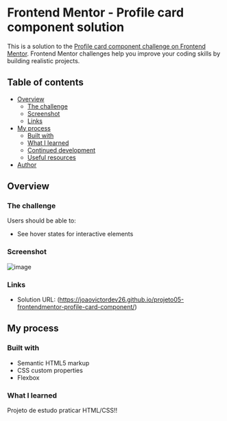 # Frontend Mentor - Profile card component solution

This is a solution to the [Profile card component challenge on Frontend Mentor](https://www.frontendmentor.io/challenges/profile-card-component-cfArpWshJ). Frontend Mentor challenges help you improve your coding skills by building realistic projects.

## Table of contents

- [Overview](#overview)
  - [The challenge](#the-challenge)
  - [Screenshot](#screenshot)
  - [Links](#links)
- [My process](#my-process)
  - [Built with](#built-with)
  - [What I learned](#what-i-learned)
  - [Continued development](#continued-development)
  - [Useful resources](#useful-resources)
- [Author](#author)

## Overview

### The challenge

Users should be able to:

- See hover states for interactive elements

### Screenshot
![image](https://user-images.githubusercontent.com/120648122/230249893-ed4b78fb-321e-48b7-87ad-2735cf028c0f.png)

### Links

- Solution URL: (https://joaovictordev26.github.io/projeto05-frontendmentor-profile-card-component/)

## My process

### Built with

- Semantic HTML5 markup
- CSS custom properties
- Flexbox

### What I learned

Projeto de estudo praticar HTML/CSS!!
